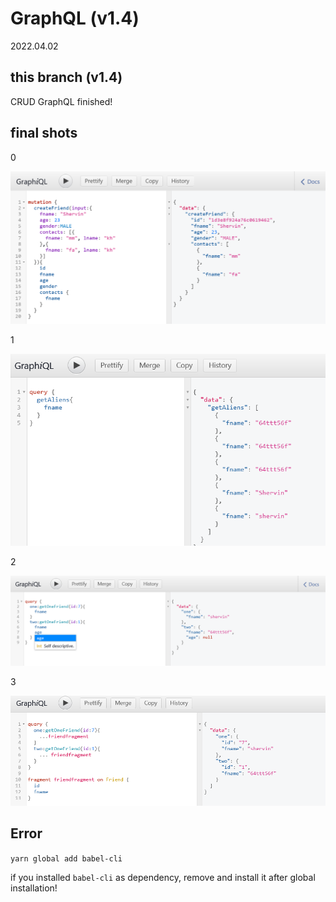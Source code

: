 # GraphQL (v1.4)
2022.04.02

## this branch (v1.4) 
  
CRUD GraphQL finished!
 
## final shots

0
 
![](img/0.png)

1

![](img/10.png)

2

![](img/11.png)

3

![](img/12.png)
 

  
 ## Error

`yarn global add babel-cli `

if you installed `babel-cli` as dependency, remove and install it after global installation!